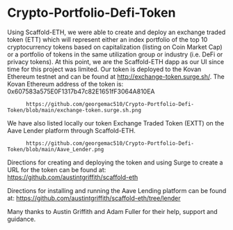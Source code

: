 # Crypto-Portfolio-Defi-Token


Using Scaffold-ETH, we were able to create and deploy an exchange traded token (ETT) which will represent either an index portfolio of the top 10 cryptocurrency tokens based on capitalization (listing on Coin Market Cap) or a portfolio of tokens in the same utilization group or industry (i.e. DeFi or privacy tokens). At this point, we are the Scaffold-ETH dapp as our UI since time for this project was limited. Our token is deployed to the Kovan Ethereum testnet and can be found at http://exchange-token.surge.sh/. The Kovan Ethereum address of the token is: 0x607583a575E0F1317b47c82E1651fF3064A810EA

          https://github.com/georgemac510/Crypto-Portfolio-Defi-Token/blob/main/exchange-token.surge.sh.png

We have also listed locally our token Exchange Traded Token (EXTT) on the Aave Lender platform through Scaffold-ETH.

          https://github.com/georgemac510/Crypto-Portfolio-Defi-Token/blob/main/Aave_Lender.png


Directions for creating and deploying the token and using Surge to create a URL for the token can be found at:
https://github.com/austintgriffith/scaffold-eth

Directions for installing and running the Aave Lending platform can be found at: https://github.com/austintgriffith/scaffold-eth/tree/lender

Many thanks to Austin Griffith and Adam Fuller for their help, support and guidance.
